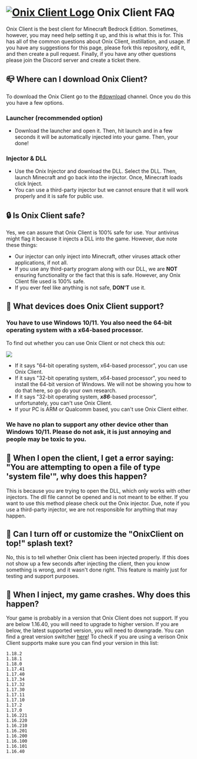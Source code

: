 # [![Onix Client Logo](https://github.com/notJudahRR/OnixClientFaq/blob/main/onixlogosmall.png?raw=true)](https://discord.gg/OnixClient) Onix Client FAQ

Onix Client is the best client for Minecraft Bedrock Edition. Sometimes, however, you may need help setting it up, and this is what this is for. This has all of the common questions about Onix Client, instillation, and usage. If you have any suggestions for this page, please fork this repository, edit it, and then create a pull request. Finally, if you have any other questions please join the Discord server and create a ticket there.

## 📪 Where can I download Onix Client?

To download the Onix Client go to the [#download](https://discord.com/channels/814195071356370977/852334369061863464) channel. Once you do this you have a few options.

### Launcher (recommended option)
- Download the launcher and open it. Then, hit launch and in a few seconds it will be automatically injected into your game. Then, your done!

### Injector & DLL
- Use the Onix Injector and download the DLL. Select the DLL. Then, launch Minecraft and go back into the injector. Once, Minecraft loads click Inject.
- You can use a third-party injector but we cannot ensure that it will work properly and it is safe for public use.

## 🔒 Is Onix Client safe?

Yes, we can assure that Onix Client is 100% safe for use. Your antivirus might flag it because it injects a DLL into the game. However, due note these things:
- Our injector can only inject into Minecraft, other viruses attack other applications, if not all.
- If you use any third-party program along with our DLL, we are **NOT** ensuring functionality or the fact that this is safe. However, any Onix Client file used is 100% safe.
- If you ever feel like anything is not safe, **DON'T** use it.

## 📱 What devices does Onix Client support?

### You have to use Windows 10/11. You also need the 64-bit operating system with a x64-based processor.

To find out whether you can use Onix Client or not check this out:

![](https://user-images.githubusercontent.com/64127681/140582244-70a847bf-a2fb-41dc-ae0c-320090bbf23e.png)
- If it says "64-bit operating system, x64-based processor", you can use Onix Client.
- If it says "32-bit operating system, x64-based processor", you need to install the 64-bit version of Windows. We will not be showing you how to do that here, so go do your own research.
- If it says "32-bit operating system, ***x86***-based processor", unfortunately, you can't use Onix Client.
- If your PC is ARM or Qualcomm based, you can't use Onix Client either.

### We have no plan to support any other device other than Windows 10/11. Please do not ask, it is just annoying and people may be toxic to you.

## 🌊 When I open the client, I get a error saying: "You are attempting to open a file of type 'system file'", why does this happen?

This is because you are trying to open the DLL, which only works with other injectors. The dll file cannot be opened and is not meant to be either. If you want to use this method please check out the Onix injector. Due, note if you use a third-party injector, we are not responsible for anything that may happen.

## 🔧 Can I turn off or customize the "OnixClient on top!" splash text?

No, this is to tell whether Onix client has been injected properly. If this does not show up a few seconds after injecting the client, then you know something is wrong, and it wasn't done right. This feature is mainly just for testing and support purposes.

## 🐞 When I inject, my game crashes. Why does this happen?

Your game is probably in a version that Onix Client does not support. If you are below 1.16.40, you will need to upgrade to higher version. If you are below, the latest supported version, you will need to downgrade. You can find a great version switcher [here](https://github.com/MCMrARM/mc-w10-version-launcher)! To check if you are using a verison Onix Client supports make sure you can find your version in this list:

```
1.18.2
1.18.1
1.18.0
1.17.41
1.17.40
1.17.34
1.17.32
1.17.30
1.17.11
1.17.10
1.17.2
1.17.0
1.16.221
1.16.220
1.16.210
1.16.201
1.16.200
1.16.100
1.16.101
1.16.40
```
